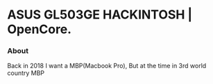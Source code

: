 # ASUS GL503GE HACKINTOSH | OpenCore.

### About
Back in 2018 I want a MBP(Macbook Pro), But at the time in 3rd world country MBP